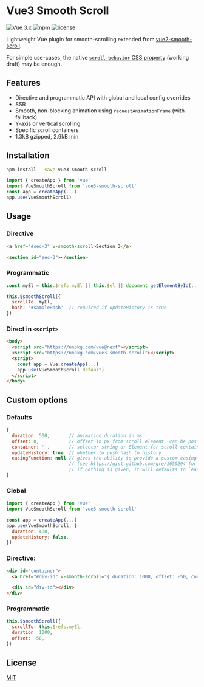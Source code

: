 # Vue3 Smooth Scroll

[![Vue 3.x](https://img.shields.io/badge/Vue-3.x-brightgreen.svg)](https://vuejs.org/v2/guide/)
[![npm](https://img.shields.io/npm/v/vue3-smooth-scroll.svg)](https://www.npmjs.com/package/vue3-smooth-scroll)
[![license](https://img.shields.io/github/license/mashape/apistatus.svg)](https://github.com/laineus/vue3-smooth-scroll/blob/master/LICENSE)

Lightweight Vue plugin for smooth-scrolling extended from [vue2-smooth-scroll](https://github.com/Yuliang-Lee/vue2-smooth-scroll).

For simple use-cases, the native [`scroll-behavior` CSS property](https://developer.mozilla.org/en-US/docs/Web/CSS/scroll-behavior) (working draft) may be enough.

## Features

- Directive and programmatic API with global and local config overrides
- SSR
- Smooth, non-blocking animation using `requestAnimationFrame` (with fallback)
- Y-axis or vertical scrolling
- Specific scroll containers
- 1.3kB gzipped, 2.9kB min

## Installation

``` bash
npm install --save vue3-smooth-scroll
```

``` js
import { createApp } from 'vue'
import VueSmoothScroll from 'vue3-smooth-scroll'
const app = createApp(...)
app.use(VueSmoothScroll)
```

## Usage

### Directive
``` html
<a href="#sec-3" v-smooth-scroll>Section 3</a>

<section id="sec-3"></section>
```

### Programmatic

``` js
const myEl = this.$refs.myEl || this.$el || document.getElementById(...)

this.$smoothScroll({
  scrollTo: myEl,
  hash: '#sampleHash'  // required if updateHistory is true
})
```

### Direct in `<script>`

``` html
<body>
  <script src="https://unpkg.com/vue@next"></script>
  <script src="https://unpkg.com/vue3-smooth-scroll"></script>
  <script>
    const app = Vue.createApp(...)
    app.use(VueSmoothScroll.default)
  </script>
</body>
```


## Custom options

### Defaults
``` js
{
  duration: 500,       // animation duration in ms
  offset: 0,           // offset in px from scroll element, can be positive or negative
  container: '',       // selector string or Element for scroll container, default is window
  updateHistory: true  // whether to push hash to history
  easingFunction: null // gives the ability to provide a custom easing function `t => ...`
                       // (see https://gist.github.com/gre/1650294 for examples)
                       // if nothing is given, it will defaults to `easeInOutCubic`
}
```

### Global

``` js
import { createApp } from 'vue'
import VueSmoothScroll from 'vue3-smooth-scroll'

const app = createApp(...)
app.use(VueSmoothScroll, {
  duration: 400,
  updateHistory: false,
})
```

### Directive:

``` html
<div id="container">
  <a href="#div-id" v-smooth-scroll="{ duration: 1000, offset: -50, container: '#container' }">Anchor</a>

  <div id="div-id"></div>
</div>
```

### Programmatic

``` js
this.$smoothScroll({
  scrollTo: this.$refs.myEl,
  duration: 1000,
  offset: -50,
})
```

## License

[MIT](./LICENSE)
